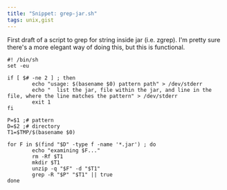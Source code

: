 ```yaml
---
title: "Snippet: grep-jar.sh"
tags: unix,gist
---
```

<p>First draft of a script to grep for string inside jar (i.e. zgrep). I'm pretty sure there's a more elegant way of doing this, but this is functional.</p>

	
	#! /bin/sh
	set -eu
	
	if [ $# -ne 2 ] ; then
	        echo "usage: $(basename $0) pattern path" > /dev/stderr
	        echo "  list the jar, file within the jar, and line in the file, where the line matches the pattern" > /dev/stderr
	        exit 1
	fi
	
	P=$1 ;# pattern
	D=$2 ;# directory
	T1=$TMP/$(basename $0)
	
	for F in $(find "$D" -type f -name '*.jar') ; do
	        echo "examining $F..."
	        rm -Rf $T1
	        mkdir $T1
	        unzip -q "$F" -d "$T1"
	        grep -R "$P" "$T1" || true
	done
